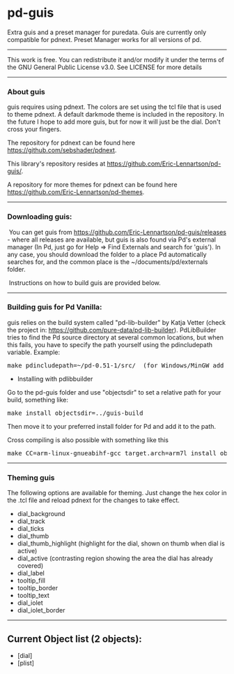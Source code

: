 # pd-guis
Extra guis and a preset manager for puredata. Guis are currently only compatible for pdnext.
Preset Manager works for all versions of pd.

--------------------------------------------------------------------------

   This work is free. You can redistribute it and/or modify it under the
   terms of the GNU General Public License v3.0. See LICENSE for more details

--------------------------------------------------------------------------

###   About guis

​guis requires using pdnext. The colors are set using the tcl file that is used to theme pdnext. A default darkmode theme is included in the repository. In the future I hope to add more guis, but for now it will just be the dial. Don't cross your fingers.

The repository for pdnext can be found here <https://github.com/sebshader/pdnext>.

This library's repository resides at <https://github.com/Eric-Lennartson/pd-guis/>.

A repository for more themes for pdnext can be found here <https://github.com/Eric-Lennartson/pd-themes>.

--------------------------------------------------------------------------

### Downloading guis:

​	You can get guis from https://github.com/Eric-Lennartson/pd-guis/releases - where all releases are available, but guis is also found via Pd's external manager (In Pd, just go for Help => Find Externals and search for 'guis').  In any case, you should download the folder to a place Pd automatically searches for, and the common place is the ~/documents/pd/externals folder.

​	Instructions on how to build guis are provided below.

--------------------------------------------------------------------------

### Building guis for Pd Vanilla:

guis relies on the build system called "pd-lib-builder" by Katja Vetter (check the project in: <https://github.com/pure-data/pd-lib-builder>). PdLibBuilder tries to find the Pd source directory at several common locations, but when this fails, you have to specify the path yourself using the pdincludepath variable. Example:

<pre>make pdincludepath=~/pd-0.51-1/src/  (for Windows/MinGW add 'pdbinpath=~/pd-0.51-1/bin/)</pre>

* Installing with pdlibbuilder

Go to the pd-guis folder and use "objectsdir" to set a relative path for your build, something like:

<pre>make install objectsdir=../guis-build</pre>
Then move it to your preferred install folder for Pd and add it to the path.

Cross compiling is also possible with something like this

<pre>make CC=arm-linux-gnueabihf-gcc target.arch=arm7l install objectsdir=../</pre>

--------------------------------------------------------------------------
### Theming guis

The following options are available for theming. Just change the hex color in the .tcl file
and reload pdnext for the changes to take effect.

- dial_background
- dial_track
- dial_ticks
- dial_thumb
- dial_thumb_highlight (highlight for the dial, shown on thumb when dial is active)
- dial_active (contrasting region showing the area the dial has already covered)
- dial_label
- tooltip_fill
- tooltip_border
- tooltip_text
- dial_iolet
- dial_iolet_border

--------------------------------------------------------------------------
## Current Object list (2 objects):

- [dial]
- [plist]
